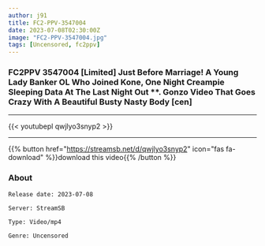 ```yaml
---
author: j91
title: FC2-PPV-3547004
date: 2023-07-08T02:30:00Z
image: "FC2-PPV-3547004.jpg"
tags: [Uncensored, fc2ppv]
---
```


### FC2PPV 3547004 [Limited] Just Before Marriage! A Young Lady Banker OL Who Joined Kone, One Night Creampie Sleeping Data At The Last Night Out **. Gonzo Video That Goes Crazy With A Beautiful Busty Nasty Body [cen]
___

{{< youtubepl qwjlyo3snyp2 >}}
___

{{% button href="https://streamsb.net/d/qwjlyo3snyp2" icon="fas fa-download" %}}download this video{{% /button %}}
### About

`Release date: 2023-07-08`

`Server: StreamSB`

`Type: Video/mp4`

`Genre:	Uncensored`